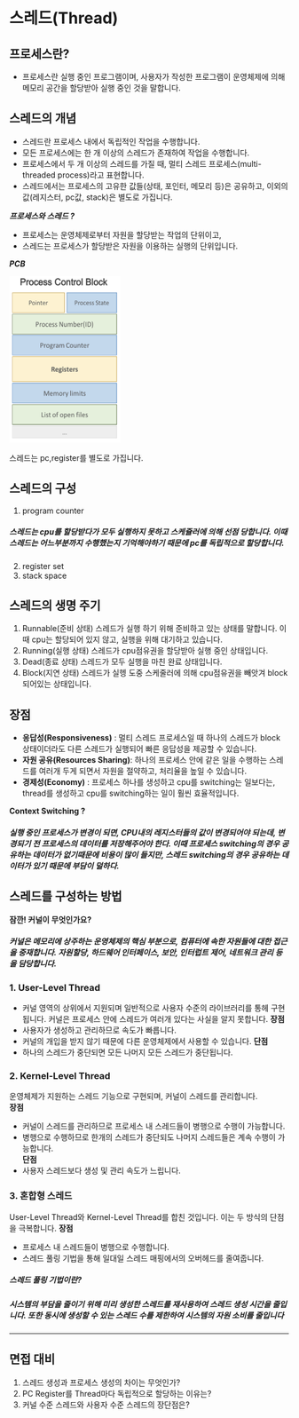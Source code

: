 # 스레드(Thread)

## 프로세스란? 
- 프로세스란 실행 중인 프로그램이며, 사용자가 작성한 프로그램이 운영체제에 의해 메모리 공간을 할당받아 실행 중인 것을 말합니다. 

## 스레드의 개념
- 스레드란 프로세스 내에서 독립적인 작업을 수행합니다.
- 모든 프로세스에는 한 개 이상의 스레드가 존재하여 작업을 수행합니다.
- 프로세스에서 두 개 이상의 스레드를 가질 때, 멀티 스레드 프로세스(multi-threaded process)라고 표현합니다.
- 스레드에서는 프로세스의 고유한 값들(상태, 포인터, 메모리 등)은 공유하고, 이외의 값(레지스터, pc값, stack)은 별도로 가집니다.

***프로세스와 스레드 ?***
- 프로세스는 운영체제로부터 자원을 할당받는 작업의 단위이고,
- 스레드는 프로세스가 할당받은 자원을 이용하는 실행의 단위입니다. 

***PCB***

<img src = "./images/Thread/process_control_block.png" width="200" height="300">

스레드는 pc,register를 별도로 가집니다.  

## 스레드의 구성
1. program counter
##### 스레드는 cpu를 할당받다가 모두 실행하지 못하고 스케쥴러에 의해 선점 당합니다. 이때 스레드는 어느부분까지 수행했는지 기억해야하기 때문에 pc를 독립적으로 할당합니다.
2. register set
3. stack space

## 스레드의 생명 주기
1. Runnable(준비 상태)
스레드가 실행 하기 위해 준비하고 있는 상태를 말합니다. 이때 cpu는 할당되어 있지 않고, 실행을 위해 대기하고 있습니다.
2. Running(실행 상태)
스레드가 cpu점유권을 할당받아 실행 중인 상태입니다.
3. Dead(종료 상태)
스레드가 모두 실행을 마친 완료 상태입니다. 
4. Block(지연 상태)
스레드가 실헹 도중 스케줄러에 의해 cpu점유권을 빼앗겨 block되어있는 상태입니다. 


## 장점
- **응답성(Responsiveness)** : 멀티 스레드 프로세스일 때 하나의 스레드가 block 상태이더라도 다른 스레드가 실행되어 빠른 응답성을 제공할 수 있습니다.
- **자원 공유(Resources Sharing)**: 하나의 프로세스 안에 같은 일을 수행하는 스레드를 여러개 두게 되면서 자원을 절약하고, 처리율을 높일 수 있습니다.
- **경제성(Economy)** : 프로세스 하나를 생성하고 cpu를 switching는 일보다는, thread를 생성하고 cpu를 switching하는 일이 훨씬 효율적입니다.

  
**Context Switching ?**
##### 실행 중인 프로세스가 변경이 되면, CPU내의 레지스터들의 값이 변경되어야 되는데, 변경되기 전 프로세스의 데이터를 저장해주어야 한다. 이때 프로세스 switching의 경우 공유하는 데이터가 없기때문에 비용이 많이 들지만, 스레드 switching의 경우 공유하는 데이터가 있기 때문에 부담이 덜하다.

## 스레드를 구성하는 방법

**잠깐! 커널이 무엇인가요?**
##### 커널은 메모리에 상주하는 운영체제의 핵심 부분으로, 컴퓨터에 속한 자원들에 대한 접근을 중재합니다. 자원할당, 하드웨어 인터페이스, 보안, 인터럽트 제어, 네트워크 관리 등을 담당합니다.


### 1. User-Level Thread
- 커널 영역의 상위에서 지원되며 일반적으로 사용자 수준의 라이브러리를 통헤 구현됩니다. 커널은 프로세스 안에 스레드가 여러개 있다는 사실을 알지 못합니다.
**장점**
- 사용자가 생성하고 관리하므로 속도가 빠릅니다. 
- 커널의 개입을 받지 않기 때문에 다른 운영체제에서 사용할 수 있습니다.
**단점**
- 하나의 스레드가 중단되면 모든 나머지 모든 스레드가 중단됩니다.

### 2. Kernel-Level Thread
운영체제가 지원하는 스레드 기능으로 구현되며, 커널이 스레드를 관리합니다.   
**장점**
- 커널이 스레드를 관리하므로 프로세스 내 스레드들이 병행으로 수행이 가능합니다.
- 병행으로 수행하므로 한개의 스레드가 중단되도 나머지 스레드들은 계속 수행이 가능합니다.   
**단점**
- 사용자 스레드보다 생성 및 관리 속도가 느립니다.

### 3. 혼합형 스레드 
User-Level Thread와 Kernel-Level Thread를 합친 것입니다. 이는 두 방식의 단점을 극복합니다.
**장점**
- 프로세스 내 스레드들이 병행으로 수행합니다.
- 스레드 풀링 기법을 통해 일대일 스레드 매핑에서의 오버헤드를 줄여줍니다.

##### 스레드 풀링 기법이란?
##### 시스템의 부담을 줄이기 위해 미리 생성한 스레드를 재사용하여 스레드 생성 시간을 줄입니다. 또한 동시에 생성할 수 있는 스레드 수를 제한하여 시스템의 자원 소비를 줄입니다

----   

## 면접 대비
1. 스레드 생성과 프로세스 생성의 차이는 무엇인가? 
2. PC Register를 Thread마다 독립적으로 할당하는 이유는?
3. 커널 수준 스레드와 사용자 수준 스레드의 장단점은? 

